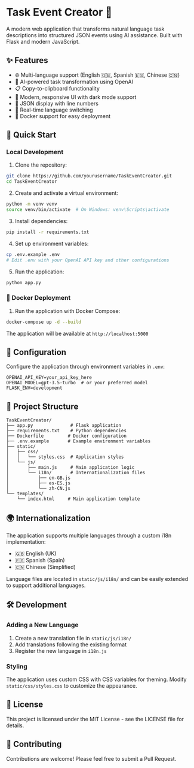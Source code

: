 # Task Event Creator 📝

A modern web application that transforms natural language task descriptions into structured JSON events using AI assistance. Built with Flask and modern JavaScript.

## ✨ Features

- 🌐 Multi-language support (English 🇬🇧, Spanish 🇪🇸, Chinese 🇨🇳)
- 🤖 AI-powered task transformation using OpenAI
- 📋 Copy-to-clipboard functionality
- 💅 Modern, responsive UI with dark mode support
- 🔢 JSON display with line numbers
- 🔄 Real-time language switching
- 🐳 Docker support for easy deployment

## 🚀 Quick Start

### Local Development

1. Clone the repository:
```bash
git clone https://github.com/yourusername/TaskEventCreator.git
cd TaskEventCreator
```

2. Create and activate a virtual environment:
```bash
python -m venv venv
source venv/bin/activate  # On Windows: venv\Scripts\activate
```

3. Install dependencies:
```bash
pip install -r requirements.txt
```

4. Set up environment variables:
```bash
cp .env.example .env
# Edit .env with your OpenAI API key and other configurations
```

5. Run the application:
```bash
python app.py
```

### 🐳 Docker Deployment

1. Run the application with Docker Compose:

```bash
docker-compose up -d --build
```

The application will be available at `http://localhost:5000`

## 🔧 Configuration

Configure the application through environment variables in `.env`:

```env
OPENAI_API_KEY=your_api_key_here
OPENAI_MODEL=gpt-3.5-turbo  # or your preferred model
FLASK_ENV=development
```

## 📁 Project Structure

```
TaskEventCreator/
├── app.py              # Flask application
├── requirements.txt    # Python dependencies
├── Dockerfile         # Docker configuration
├── .env.example       # Example environment variables
├── static/
│   ├── css/
│   │   └── styles.css  # Application styles
│   └── js/
│       ├── main.js     # Main application logic
│       └── i18n/       # Internationalization files
│           ├── en-GB.js
│           ├── es-ES.js
│           └── zh-CN.js
└── templates/
    └── index.html     # Main application template
```

## 🌍 Internationalization

The application supports multiple languages through a custom i18n implementation:

- 🇬🇧 English (UK)
- 🇪🇸 Spanish (Spain)
- 🇨🇳 Chinese (Simplified)

Language files are located in `static/js/i18n/` and can be easily extended to support additional languages.

## 🛠️ Development

### Adding a New Language

1. Create a new translation file in `static/js/i18n/`
2. Add translations following the existing format
3. Register the new language in `i18n.js`

### Styling

The application uses custom CSS with CSS variables for theming. Modify `static/css/styles.css` to customize the appearance.

## 📄 License

This project is licensed under the MIT License - see the LICENSE file for details.

## 🤝 Contributing

Contributions are welcome! Please feel free to submit a Pull Request.
